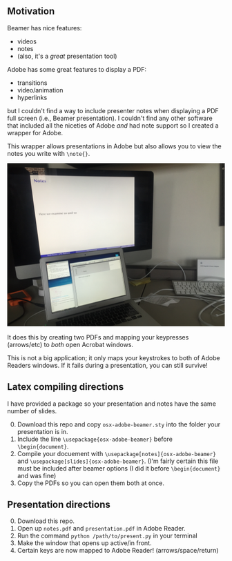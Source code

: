 
## Motivation
Beamer has nice features:

* videos
* notes
* (also, it's a *great* presentation tool)

Adobe has some great features to display a PDF:

* transitions
* video/animation
* hyperlinks

but I couldn't find a way to include presenter notes when displaying a PDF full
screen (i.e., Beamer presentation). I couldn't find any other software that
included all the niceties of Adobe *and* had note support so I created a
wrapper for Adobe.

This wrapper allows presentations in Adobe but also allows you to view the
notes you write with `\note{}`.

![](speaker_view.jpg)

It does this by creating two PDFs and mapping your keypresses (arrows/etc) to
*both* open Acrobat windows.

This is not a big application; it only maps your keystrokes to both of Adobe
Readers windows. If it fails during a presentation, you can still survive!

## Latex compiling directions
I have provided a package so your presentation and notes have the same number
of slides.

0. Download this repo and copy `osx-adobe-beamer.sty` into the folder your
   presentation is in.
1. Include the line `\usepackage{osx-adobe-beamer}` before `\begin{document}`.
2. Compile your docuement with `\usepackage[notes]{osx-adobe-beamer}` and `\usepackage[slides]{osx-adobe-beamer}`. 
(I'm fairly certain this file must be included after beamer options (I did it
   before `\begin{document}` and was fine)
3. Copy the PDFs so you can open them both at once.

## Presentation directions
0. Download this repo.
1. Open up `notes.pdf` and `presentation.pdf` in Adobe Reader.
2. Run the command `python /path/to/present.py` in your terminal
3. Make the window that opens up active/in front.
4. Certain keys are now mapped to Adobe Reader! (arrows/space/return)

